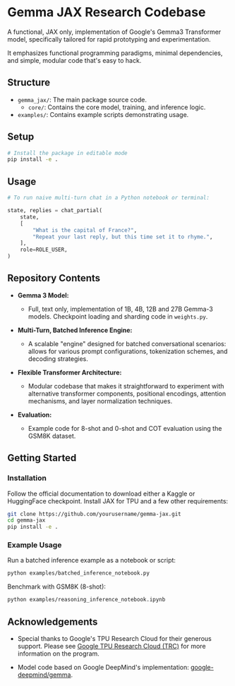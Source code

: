 # Gemma JAX Research Codebase

A functional, JAX only, implementation of Google's Gemma3 Transformer model, specifically tailored for rapid prototyping and experimentation.


It emphasizes functional programming paradigms, minimal dependencies, and simple, modular code that's easy to hack.


## Structure

- `gemma_jax/`: The main package source code.
  - `core/`: Contains the core model, training, and inference logic.
- `examples/`: Contains example scripts demonstrating usage.

## Setup

```bash
# Install the package in editable mode
pip install -e .
```

## Usage

```python
# To run naive multi-turn chat in a Python notebook or terminal:

state, replies = chat_partial(
    state,
    [
        "What is the capital of France?",
        "Repeat your last reply, but this time set it to rhyme.",
    ],
    role=ROLE_USER,
)
```

## Repository Contents

- **Gemma 3 Model:**
  - Full, text only, implementation of 1B, 4B, 12B and 27B Gemma-3 models.
  Checkpoint loading and sharding code in `weights.py`.

- **Multi-Turn, Batched Inference Engine:**
  - A scalable "engine" designed for batched conversational scenarios: allows for various prompt configurations, tokenization schemes, and decoding strategies.

- **Flexible Transformer Architecture:**
  - Modular codebase that makes it straightforward to experiment with alternative transformer components, positional encodings, attention mechanisms, and layer normalization techniques.

- **Evaluation:**
  - Example code for 8-shot and 0-shot and COT evaluation using the GSM8K dataset.

## Getting Started

### Installation

Follow the official documentation to download either a Kaggle or HuggingFace checkpoint. Install JAX for TPU and a few other requirements:
```bash
git clone https://github.com/yourusername/gemma-jax.git
cd gemma-jax
pip install -e .
```

### Example Usage

Run a batched inference example as a notebook or script:

```bash
python examples/batched_inference_notebook.py
```

Benchmark with GSM8K (8-shot):

```bash
python examples/reasoning_inference_notebook.ipynb
```

## Acknowledgements

* Special thanks to Google's TPU Research Cloud for their generous support. Please see [Google TPU Research Cloud (TRC)](https://sites.research.google/trc/about/) for more information on the program.

* Model code based on Google DeepMind's implementation:  [google-deepmind/gemma](https://github.com/google-deepmind/gemma).
